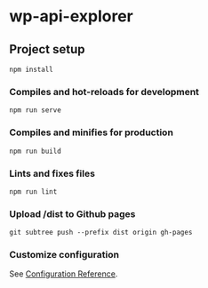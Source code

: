 # wp-api-explorer

## Project setup
```
npm install
```

### Compiles and hot-reloads for development
```
npm run serve
```

### Compiles and minifies for production
```
npm run build
```

### Lints and fixes files
```
npm run lint
```

### Upload /dist to Github pages
```
git subtree push --prefix dist origin gh-pages
```

### Customize configuration
See [Configuration Reference](https://cli.vuejs.org/config/).
